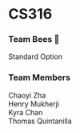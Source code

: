 # CS316

### Team Bees 🐝
Standard Option

### Team Members
Chaoyi Zha <br />
Henry Mukherji <br />
Kyra Chan <br />
Thomas Quintanilla
